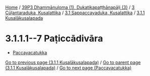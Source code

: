 
[Home](/) / [39P3 Dhammānuloma (1), Dukatikapaṭṭhānapāḷi (3)](../../...md) / [3 Cūḷantaraduka, Kusalattika](../...md) / [3.1 Sappaccayaduka, Kusalattika](...md) / [3.1.1 Kusalākusalapada](../39P3/3/3.1/3.1.1.md)

# 3.1.1.1--7 Paṭiccādivāra

* [Paccayacatukka](3.1.1.1--7/Paccayacatukka.md)

[Go to previous page (3.1.1 Kusalākusalapada)](../39P3/3/3.1/3.1.1.md) / [Go to parent page (3.1.1 Kusalākusalapada)](../39P3/3/3.1/3.1.1.md) / [Go to next page (Paccayacatukka)](3.1.1.1--7/Paccayacatukka.md)



